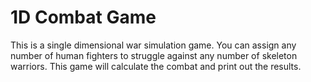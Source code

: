 # 1D Combat Game

This is a single dimensional war simulation game. You can assign any number of
human fighters to struggle against any number of skeleton warriors. This game
will calculate the combat and print out the results.
